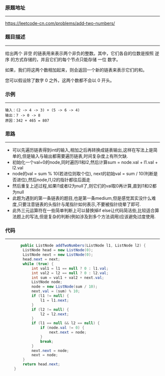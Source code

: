 ### 原题地址

---

https://leetcode-cn.com/problems/add-two-numbers/



### 题目描述

----

给出两个 非空 的链表用来表示两个非负的整数。其中，它们各自的位数是按照 逆序 的方式存储的，并且它们的每个节点只能存储 一位 数字。

如果，我们将这两个数相加起来，则会返回一个新的链表来表示它们的和。

您可以假设除了数字 0 之外，这两个数都不会以 0 开头。



### 示例

---

```
输入：(2 -> 4 -> 3) + (5 -> 6 -> 4)
输出：7 -> 0 -> 8
原因：342 + 465 = 807
```



### 思路

---

* 可以先遍历链表得到int的输入,相加之后再转换成链表输出,这样在写法上是简单的,但是输入与输出都需要遍历链表,时间复杂度上有所欠缺.
* 初始化一个val=0的node,同时遍历l1和l2,然后计算sum = node.val + l1.val + l2.val
*  node的val = sum % 10(若进位则取个位), next的初始val = sum / 10(判断是否进位),然后node,l1,l2的指针都往后面走
* 然后重复上述过程,如果l1或者l2为null了,则它们的val取0再计算,直到l1和l2都为null
* 此题为遇到的第一条链表的题目,也是第一条medium,但是感觉其实没什么难度,只要注意链表的头指针与尾指针如何表示,不要被指针绕晕了即可.
* 此外三元运算符在一些简单判断上可以替换掉if else让代码简洁些,比较适合算法题上的写法,但是复杂的判断(例如涉及到多个方法调用)应该避免过度使用.



### 代码

---

```java
       public ListNode addTwoNumbers(ListNode l1, ListNode l2) {
        ListNode head = new ListNode(0);
        ListNode next = new ListNode(0);
        head.next = next;
        while (true) {
            int val1 = l1 == null ? 0 : l1.val;
            int val2 = l2 == null ? 0 : l2.val;
            int sum = val1 + val2 + next.val;
            ListNode node;
            node = new ListNode(sum / 10);
            next.val = (sum) % 10;
            if (l1 != null) {
                l1 = l1.next;
            }
            if (l2 != null) {
                l2 = l2.next;
            }
            if (l1 == null && l2 == null) {
                if (node.val != 0) {
                    next.next = node;
                }
                break;
            }
            next.next = node;
            next = node;
        }
        return head.next;
    }
```




